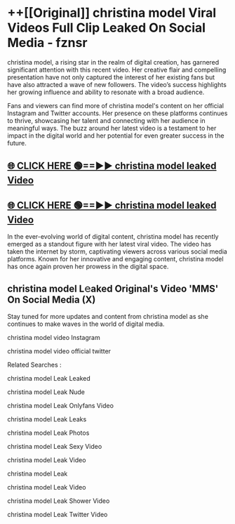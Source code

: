 # ++[[Original]] christina model Viral Videos Full Clip Leaked On Social Media - fznsr<br>

christina model, a rising star in the realm of digital creation, has garnered significant attention with this recent video. Her creative flair and compelling presentation have not only captured the interest of her existing fans but have also attracted a wave of new followers. The video’s success highlights her growing influence and ability to resonate with a broad audience.

Fans and viewers can find more of christina model's content on her official Instagram and Twitter accounts. Her presence on these platforms continues to thrive, showcasing her talent and connecting with her audience in meaningful ways. The buzz around her latest video is a testament to her impact in the digital world and her potential for even greater success in the future.


## [🌐 CLICK HERE 🟢==►► christina model leaked Video ](https://onlyclips.site?title=christina_model&ref=git)

## [🌐 CLICK HERE 🟢==►► christina model leaked Video ](https://onlyclips.site?title=christina_model&ref=git)


In the ever-evolving world of digital content, christina model has recently emerged as a standout figure with her latest viral video. The video has taken the internet by storm, captivating viewers across various social media platforms. Known for her innovative and engaging content, christina model has once again proven her prowess in the digital space.



## christina model L𝚎aked Original's Video 'MMS' On Social Media (X)


Stay tuned for more updates and content from christina model as she continues to make waves in the world of digital media.

christina model video Instagram

christina model video official twitter


Related Searches :

christina model Leak Leaked

christina model Leak Nude

christina model Leak Onlyfans Video

christina model Leak Leaks

christina model Leak Photos

christina model Leak Sexy Video

christina model Leak Video

christina model Leak

christina model Leak Video

christina model Leak Shower Video

christina model Leak Twitter Video

